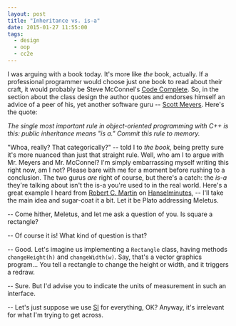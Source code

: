 ```yaml
---
layout: post
title: "Inheritance vs. is-a"
date: 2015-01-27 11:55:00
tags:
  - design
  - oop
  - cc2e
---
```


I was arguing with a book today. It's more like _the_ book, actually. If a professional programmer
would choose just one book to read about their craft, it would probably be Steve McConnel's
[Code Complete](http://cc2e.com/). So, in the section about the class design the author quotes and
endorses himself an advice of a peer of his, yet another software guru --
[Scott Meyers](http://www.aristeia.com/books.html). Here's the quote:

_The single most important rule in object-oriented programming with C++ is this: public inheritance
means "is a." Commit this rule to memory._

"Whoa, really? That categorically?" -- told I to _the book,_ being pretty sure it's more nuanced
than just that straight rule. Well, who am I to argue with Mr. Meyers and Mr. McConnel? I'm simply
embarrassing myself writing this right now, am I not? Please bare with me for a moment before
rushing to a conclusion. The two gurus _are_ right of course, but there's a catch: the _is-a_
they're talking about isn't the is-a you're used to in the real world. Here's a great example I
heard from [Robert C. Martin](http://blog.cleancoder.com/) on
[Hanselminutes](http://www.hanselman.com/blog/HanselminutesPodcast145SOLIDPrinciplesWithUncleBobRobertCMartin.aspx),
-- I'll take the main idea and sugar-coat it a bit. Let it be Plato addressing Meletus.

-- Come hither, Meletus, and let me ask a question of you. Is square a rectangle?

-- Of course it is! What kind of question is that?

-- Good. Let's imagine us implementing a `Rectangle` class, having methods `changeHeight(h)` and
   `changeWidth(w)`. Say, that's a vector graphics program... You tell a rectangle to change the
   height or width, and it triggers a redraw.
   
-- Sure. But I'd advise you to indicate the units of measurement in such an interface.

-- Let's just suppose we use [SI](https://en.wikipedia.org/wiki/International_System_of_Units) for
   everything, OK? Anyway, it's irrelevant for what I'm trying to get across.
